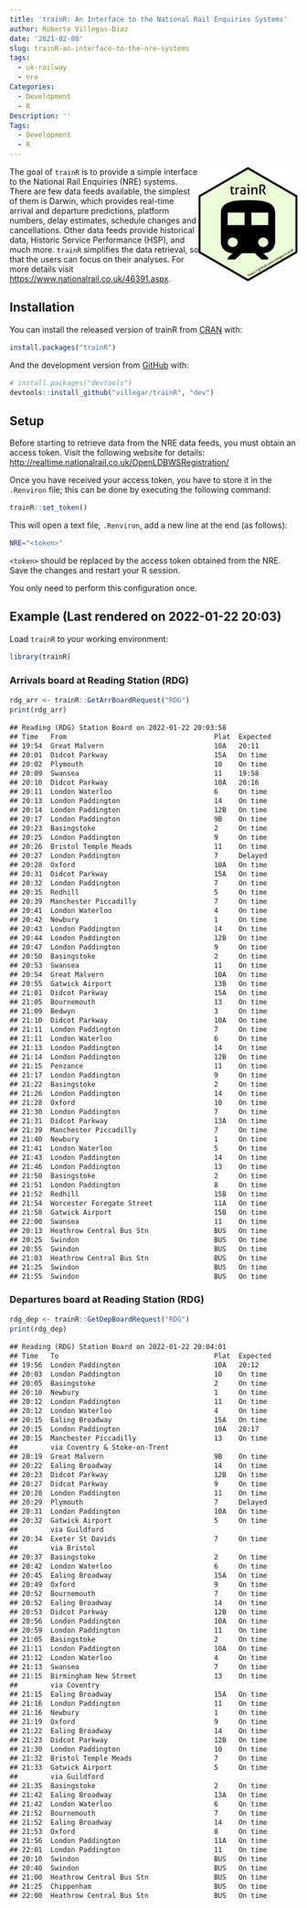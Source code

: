```yaml
---
title: 'trainR: An Interface to the National Rail Enquiries Systems'
author: Roberto Villegas-Diaz
date: '2021-02-08'
slug: trainR-an-interface-to-the-nre-systems
tags:
  - uk-railway
  - nre
Categories:
  - Development
  - R
Description: ''
Tags:
  - Development
  - R
---
```


<img src="https://raw.githubusercontent.com/villegar/trainR/main/inst/images/logo.png" alt="logo" align="right" height=200px/>

The goal of `trainR` is to provide a simple interface to the 
National Rail Enquiries (NRE) systems. There are few data feeds 
available, the simplest of them is Darwin, which provides real-time 
arrival and departure predictions, platform numbers, delay estimates, 
schedule changes and cancellations. Other data feeds provide historical 
data, Historic Service Performance (HSP), and much more. `trainR` 
simplifies the data retrieval, so that the users can focus on their 
analyses. For more details visit 
https://www.nationalrail.co.uk/46391.aspx.

## Installation

You can install the released version of trainR from [CRAN](https://CRAN.R-project.org) with:

``` r
install.packages("trainR")
```

And the development version from [GitHub](https://github.com/) with:

``` r
# install.packages("devtools")
devtools::install_github("villegar/trainR", "dev")
```

## Setup
Before starting to retrieve data from the NRE data feeds, you must obtain an access token. 
Visit the following website for details: http://realtime.nationalrail.co.uk/OpenLDBWSRegistration/

Once you have received your access token, you have to store it in the `.Renviron` file; this can be 
done by executing the following command:


```r
trainR::set_token()
```

This will open a text file, `.Renviron`, add a new line at the end (as follows):

```bash
NRE="<token>"
```

`<token>` should be replaced by the access token obtained from the NRE. Save the changes and restart 
your R session.

You only need to perform this configuration once.

## Example (Last rendered on 2022-01-22 20:03)

Load `trainR` to your working environment:

```r
library(trainR)
```

### Arrivals board at Reading Station (RDG)


```r
rdg_arr <- trainR::GetArrBoardRequest("RDG")
print(rdg_arr)
```

```
## Reading (RDG) Station Board on 2022-01-22 20:03:58
## Time   From                                    Plat  Expected
## 19:54  Great Malvern                           10A   20:11
## 20:01  Didcot Parkway                          15A   On time
## 20:02  Plymouth                                10    On time
## 20:09  Swansea                                 11    19:58
## 20:10  Didcot Parkway                          10A   20:16
## 20:11  London Waterloo                         6     On time
## 20:13  London Paddington                       14    On time
## 20:14  London Paddington                       12B   On time
## 20:17  London Paddington                       9B    On time
## 20:23  Basingstoke                             2     On time
## 20:25  London Paddington                       9     On time
## 20:26  Bristol Temple Meads                    11    On time
## 20:27  London Paddington                       7     Delayed
## 20:28  Oxford                                  10A   On time
## 20:31  Didcot Parkway                          15A   On time
## 20:32  London Paddington                       7     On time
## 20:35  Redhill                                 5     On time
## 20:39  Manchester Piccadilly                   7     On time
## 20:41  London Waterloo                         4     On time
## 20:42  Newbury                                 1     On time
## 20:43  London Paddington                       14    On time
## 20:44  London Paddington                       12B   On time
## 20:47  London Paddington                       9     On time
## 20:50  Basingstoke                             2     On time
## 20:53  Swansea                                 11    On time
## 20:54  Great Malvern                           10A   On time
## 20:55  Gatwick Airport                         13B   On time
## 21:01  Didcot Parkway                          15A   On time
## 21:05  Bournemouth                             13    On time
## 21:09  Bedwyn                                  3     On time
## 21:10  Didcot Parkway                          10A   On time
## 21:11  London Paddington                       7     On time
## 21:11  London Waterloo                         6     On time
## 21:13  London Paddington                       14    On time
## 21:14  London Paddington                       12B   On time
## 21:15  Penzance                                11    On time
## 21:17  London Paddington                       9     On time
## 21:22  Basingstoke                             2     On time
## 21:26  London Paddington                       14    On time
## 21:28  Oxford                                  10    On time
## 21:30  London Paddington                       7     On time
## 21:31  Didcot Parkway                          13A   On time
## 21:39  Manchester Piccadilly                   7     On time
## 21:40  Newbury                                 1     On time
## 21:41  London Waterloo                         5     On time
## 21:43  London Paddington                       14    On time
## 21:46  London Paddington                       13    On time
## 21:50  Basingstoke                             2     On time
## 21:51  London Paddington                       8     On time
## 21:52  Redhill                                 15B   On time
## 21:54  Worcester Foregate Street               11A   On time
## 21:58  Gatwick Airport                         15B   On time
## 22:00  Swansea                                 11    On time
## 20:13  Heathrow Central Bus Stn                BUS   On time
## 20:25  Swindon                                 BUS   On time
## 20:55  Swindon                                 BUS   On time
## 21:03  Heathrow Central Bus Stn                BUS   On time
## 21:25  Swindon                                 BUS   On time
## 21:55  Swindon                                 BUS   On time
```

### Departures board at Reading Station (RDG)


```r
rdg_dep <- trainR::GetDepBoardRequest("RDG")
print(rdg_dep)
```

```
## Reading (RDG) Station Board on 2022-01-22 20:04:01
## Time   To                                      Plat  Expected
## 19:56  London Paddington                       10A   20:12
## 20:03  London Paddington                       10    On time
## 20:05  Basingstoke                             2     On time
## 20:10  Newbury                                 1     On time
## 20:12  London Paddington                       11    On time
## 20:12  London Waterloo                         4     On time
## 20:15  Ealing Broadway                         15A   On time
## 20:15  London Paddington                       10A   20:17
## 20:15  Manchester Piccadilly                   13    On time
##        via Coventry & Stoke-on-Trent           
## 20:19  Great Malvern                           9B    On time
## 20:22  Ealing Broadway                         14    On time
## 20:23  Didcot Parkway                          12B   On time
## 20:27  Didcot Parkway                          9     On time
## 20:28  London Paddington                       11    On time
## 20:29  Plymouth                                7     Delayed
## 20:31  London Paddington                       10A   On time
## 20:32  Gatwick Airport                         5     On time
##        via Guildford                           
## 20:34  Exeter St Davids                        7     On time
##        via Bristol                             
## 20:37  Basingstoke                             2     On time
## 20:42  London Waterloo                         6     On time
## 20:45  Ealing Broadway                         15A   On time
## 20:49  Oxford                                  9     On time
## 20:52  Bournemouth                             7     On time
## 20:52  Ealing Broadway                         14    On time
## 20:53  Didcot Parkway                          12B   On time
## 20:56  London Paddington                       10A   On time
## 20:59  London Paddington                       11    On time
## 21:05  Basingstoke                             2     On time
## 21:11  London Paddington                       10A   On time
## 21:12  London Waterloo                         4     On time
## 21:13  Swansea                                 7     On time
## 21:15  Birmingham New Street                   13    On time
##        via Coventry                            
## 21:15  Ealing Broadway                         15A   On time
## 21:16  London Paddington                       11    On time
## 21:16  Newbury                                 1     On time
## 21:19  Oxford                                  9     On time
## 21:22  Ealing Broadway                         14    On time
## 21:23  Didcot Parkway                          12B   On time
## 21:30  London Paddington                       10    On time
## 21:32  Bristol Temple Meads                    7     On time
## 21:33  Gatwick Airport                         5     On time
##        via Guildford                           
## 21:35  Basingstoke                             2     On time
## 21:42  Ealing Broadway                         13A   On time
## 21:42  London Waterloo                         6     On time
## 21:52  Bournemouth                             7     On time
## 21:52  Ealing Broadway                         14    On time
## 21:53  Oxford                                  8     On time
## 21:56  London Paddington                       11A   On time
## 22:01  London Paddington                       11    On time
## 20:10  Swindon                                 BUS   On time
## 20:40  Swindon                                 BUS   On time
## 21:00  Heathrow Central Bus Stn                BUS   On time
## 21:25  Chippenham                              BUS   On time
## 22:00  Heathrow Central Bus Stn                BUS   On time
```
